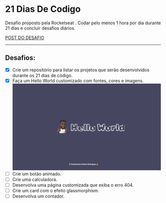# 21 Dias De Codigo

<p>Desafio proposto pela <a herf="https://www.rocketseat.com.br/">Rocketseat</a> . Codar pelo menos 1 hora por dia durante 21 dias e concluir desafios diários. </p>
<a href="https://www.instagram.com/p/ChTBg1BpLGU/">POST DO DESAFIO</a>

___

## Desafios:

- [X] Crie um repositório para listar os projetos que serão desenvolvidos durante os 21 dias de código.
- [X] Faça um Hello World customizado com fontes, cores e imagens.
    <img src="desafio-2/img/desafio2.png">
- [ ] Crie um botão animado.
- [ ] Crie uma calculadora.
- [ ] Desenvolva uma página customizada que exiba o erro 404.
- [ ] Crie um card com o efeito glassmorphism.
- [ ] Desenvolva um contador.